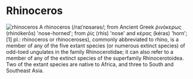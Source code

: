 <h1>Rhinoceros</h1>
<image src="https://files.worldwildlife.org/wwfcmsprod/images/White_Rhino/story_full_width/15g9slqvru_white_rhino_42993643.jpg" alt="rhinoceros">
A rhinoceros (/raɪˈnɒsərəs/; from Ancient Greek ῥινόκερως (rhinókerōs) 'nose-horned'; from ῥίς (rhis) 'nose' and κέρας (kéras) 'horn';[1] pl.: rhinoceros or rhinoceroses), commonly abbreviated to rhino, is a member of any of the five extant species (or numerous extinct species) of odd-toed ungulates in the family Rhinocerotidae; it can also refer to a member of any of the extinct species of the superfamily Rhinocerotoidea. Two of the extant species are native to Africa, and three to South and Southeast Asia.
